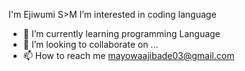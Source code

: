 I'm Ejiwumi S>M
I’m interested in coding language
- 🌱 I’m currently learning programming Language
- 💞️ I’m looking to collaborate on ...
- 📫 How to reach me mayowaajibade03@gmail.com

<!---
EJIWUMI24/EJIWUMI24 is a ✨ special ✨ repository because its `README.md` (this file) appears on your GitHub profile.
You can click the Preview link to take a look at your changes.
--->
